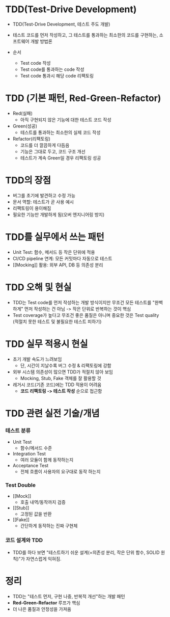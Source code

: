 # TDD(Test-Drive Development)
- TDD(Test-Drive Development, 테스트 주도 개발)
- 테스트 코드를 먼저 작성하고, 그 테스트를 통과하는 최소한의 코드를 구현하는, 소프트웨어 개발 방법론

- 순서
	- Test code 작성
	- Test code를 통과하는 code 작성
	- Test code 통과시 해당 code 리팩토링


# TDD (기본 패턴, Red-Green-Refactor)
- Red(실패)
	- 아직 구현되지 않은 기능에 대한 테스트 코드 작성
- Green(성공)
	- 테스트를 통과하는 최소한의 실제 코드 작성
- Refactor(리팩토링)
	- 코드를 더 깔끔하게 다듬음
	- 기능은 그대로 두고, 코드 구조 개선
	- 테스트가 계속 Green일 경우 리팩토링 성공


# TDD의 장점
- 버그를 초기에 발견하고 수정 가능
- 문서 역할: 테스트가 곧 사용 예시
- 리팩토링이 용이해짐
- 필요한 기능만 개발하게 됨(오버 엔지니어링 방지)


# TDD를 실무에서 쓰는 패턴
- Unit Test: 함수, 메서드 등 작은 단위에 적용
- CI/CD pipeline 연계: 모든 커밋마다 자동으로 테스트
- [[Mocking]] 활용: 외부 API, DB 등 의존성 분리


# TDD 오해 및 현실
- TDD는 Test code를 먼저 작성하는 개발 방식이지만
  무조건 모든 테스트를 "완벽하게" 먼저 작성하는 건 아님
  -> 작은 단위로 반복하는 것이 핵심
- Test coverage가 높다고 무조건 좋은 품질은 아니며
  중요한 것은 Test quality
  (적절치 못한 테스트 및 불필요한 테스트 피하기)


# TDD 실무 적용시 현실
- 초기 개발 속도가 느려보임
	- 단, 시간이 지날수록 버그 수정 & 리팩토링에 강함
- 외부 시스템 의존성이 많으면 TDD가 적절치 않아 보임
	- Mocking, Stub, Fake 객체를 잘 활용할 것
- 레거시 코드(기존 코드)에는 TDD 적용이 어려움
	- **코드 리팩토링 -> 테스트 작성** 순으로 접근함


# TDD 관련 실전 기술/개념
### 테스트 분류
- Unit Test
	- 함수/메서드 수준
- Integration Test
	- 여러 모듈이 함께 동작하는지
- Acceptance Test
	- 전체 흐름이 사용자의 요구대로 동작 하는지

### Test Double
- [[Mock]]
	- 호출 내역/동작까지 검증
- [[Stub]]
	- 고정된 값을 반환
- [[Fake]]
	- 간단하게 동작하는 진짜 구현체

### 코드 설계와 TDD
- TDD를 하다 보면 "테스트하기 쉬운 설계(=의존성 분리, 작은 단위 함수, SOLID 원칙)"가 자연스럽게 익혀짐.



# 정리
- TDD는 "테스트 먼저, 구현 나중, 반복적 개선"하는 개발 패턴
- **Red-Green-Refactor** 루프가 핵심
- 더 나은 품질과 안정성을 가져옴